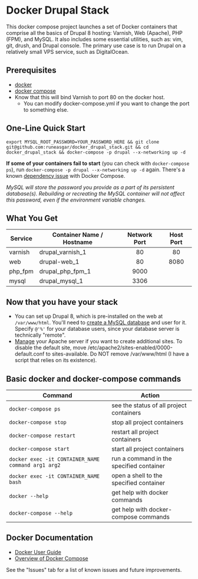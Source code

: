 # Docker Drupal Stack

This docker compose project launches a set of Docker containers that comprise all the basics of Drupal 8 hosting: Varnish, Web (Apache), PHP (FPM), and MySQL. It also includes some essential utilities, such as: vim, git, drush, and Drupal console. The primary use case is to run Drupal on a relatively small VPS service, such as DigitalOcean.

## Prerequisites
* [docker](https://docs.docker.com/engine/installation/)
* [docker compose](https://docs.docker.com/compose/install/)
* Know that this will bind Varnish to port 80 on the docker host.
  * You can modify docker-compose.yml if you want to change the port to something else.

## One-Line Quick Start
`export MYSQL_ROOT_PASSWORD=YOUR_PASSWORD_HERE && git clone git@github.com:runeasgar/docker_drupal_stack.git && cd docker_drupal_stack && docker-compose -p drupal --x-networking up -d`

**If some of your containers fail to start** (you can check with `docker-compose ps`), run `docker-compose -p drupal --x-networking up -d` again. There's a known [dependency issue](https://github.com/docker/compose/pull/2708) with Docker Compose.

*MySQL will store the password you provide as a part of its persistent database(s). Rebuilding or recreating the MySQL container will not affect this password, even if the environment variable changes.*

## What You Get

| Service | Container Name / Hostname | Network Port | Host Port |
| ------------- | ------------- |:-------------:|:-------------:|
| varnish | drupal_varnish_1 | 80 | 80 |
| web | drupal-web_1 | 80 | 8080 |
| php_fpm | drupal_php_fpm_1 | 9000 | |
| mysql | drupal_mysql_1 | 3306 | |

## Now that you have your stack
* You can set up Drupal 8, which is pre-installed on the web at `/var/www/html`. You'll need to [create a MySQL database](https://www.drupal.org/documentation/install/create-database#mysql_command) and user for it. Specify `@'%'` for your database users, since your database server is technically "remote".
* [Manage](https://help.ubuntu.com/lts/serverguide/httpd.html) your Apache server if you want to create additional sites. To disable the default site, move /etc/apache2/sites-enabled/0000-default.conf to sites-available. Do NOT remove /var/www/html (I have a script that relies on its existence).

## Basic docker and docker-compose commands

| Command | Action |
| ------------- | ------------- |
| `docker-compose ps` | see the status of all project containers |
| `docker-compose stop` | stop all project containers  |
| `docker-compose restart` | restart all project containers |
| `docker-compose start` | start all project containers |
| `docker exec -it CONTAINER_NAME command arg1 arg2` | run a command in the specified container |
| `docker exec -it CONTAINER_NAME bash` | open a shell to the specified container |
| `docker --help` | get help with docker commands |
| `docker-compose --help` | get help with docker-compose commands |

## Docker Documentation
* [Docker User Guide](https://docs.docker.com/engine/userguide/)
* [Overview of Docker Compose](https://docs.docker.com/compose/)

See the "Issues" tab for a list of known issues and future improvements.
